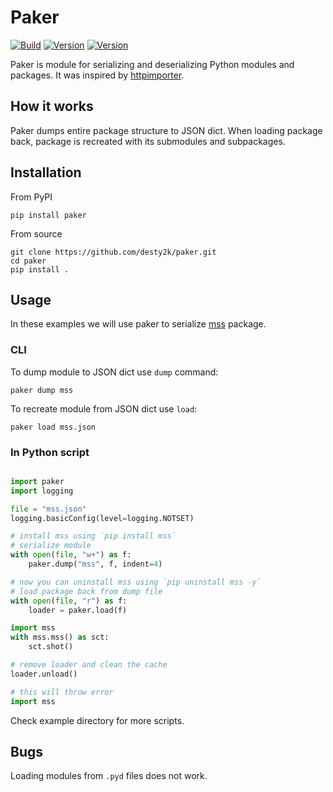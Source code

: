 # Paker

[![Build](https://github.com/desty2k/paker/actions/workflows/build.yml/badge.svg)](https://github.com/desty2k/paker/actions/workflows/build.yml)
[![Version](https://img.shields.io/pypi/v/paker)](https://pypi.org/project/paker/)
[![Version](https://img.shields.io/pypi/dm/paker)](https://pypi.org/project/paker/)


Paker is module for serializing and deserializing Python modules and packages. 
It was inspired by [httpimporter](https://github.com/operatorequals/httpimport).

## How it works
Paker dumps entire package structure to JSON dict. 
When loading package back, package is recreated with its submodules and subpackages.

## Installation
From PyPI

```shell
pip install paker
```

From source

```shell
git clone https://github.com/desty2k/paker.git
cd paker
pip install .
```

## Usage
In these examples we will use paker to serialize [mss](https://pypi.org/project/mss/) package.

### CLI

To dump module to JSON dict use `dump` command:

```shell
paker dump mss
```

To recreate module from JSON dict use `load`:

```shell
paker load mss.json
```

### In Python script

```python

import paker
import logging

file = "mss.json"
logging.basicConfig(level=logging.NOTSET)

# install mss using `pip install mss`
# serialize module
with open(file, "w+") as f:
    paker.dump("mss", f, indent=4)

# now you can uninstall mss using `pip uninstall mss -y`
# load package back from dump file
with open(file, "r") as f:
    loader = paker.load(f)

import mss
with mss.mss() as sct:
    sct.shot()

# remove loader and clean the cache
loader.unload()

# this will throw error
import mss

```
Check example directory for more scripts.

## Bugs

Loading modules from `.pyd` files does not work.
